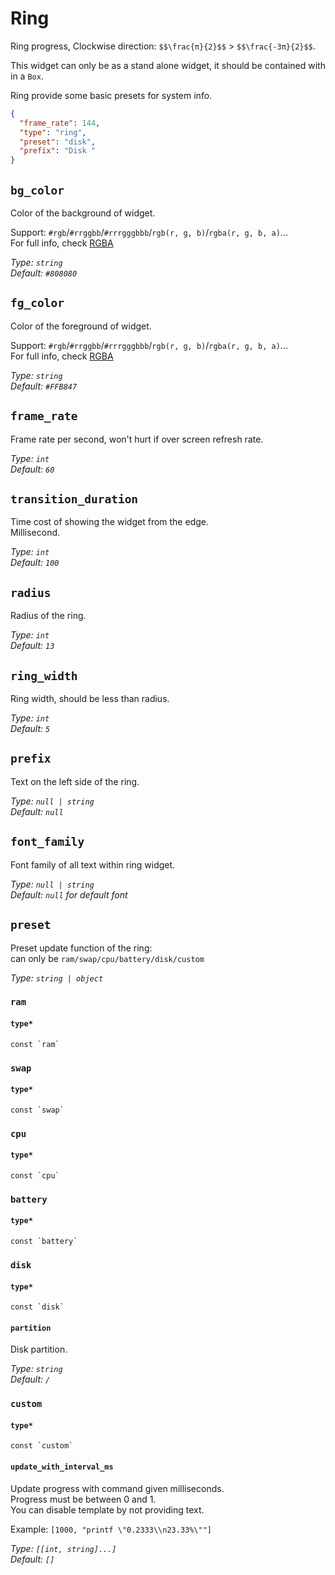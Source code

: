 # Ring

Ring progress, Clockwise direction: `$$\frac{π}{2}$$` > `$$\frac{-3π}{2}$$`.

This widget can only be as a stand alone widget, it should be contained with in a `Box`.

Ring provide some basic presets for system info.

```json
{
  "frame_rate": 144,
  "type": "ring",
  "preset": "disk",
  "prefix": "Disk "
}
```

## `bg_color`

Color of the background of widget.

Support: `#rgb`/`#rrggbb`/`#rrrgggbbb`/`rgb(r, g, b)`/`rgba(r, g, b, a)`...  
For full info, check [RGBA](https://gtk-rs.org/gtk4-rs/stable/latest/docs/src/gdk4/rgba.rs.html#205)

_Type: `string`_  
_Default: `#808080`_

## `fg_color`

Color of the foreground of widget.

Support: `#rgb`/`#rrggbb`/`#rrrgggbbb`/`rgb(r, g, b)`/`rgba(r, g, b, a)`...  
For full info, check [RGBA](https://gtk-rs.org/gtk4-rs/stable/latest/docs/src/gdk4/rgba.rs.html#205)

_Type: `string`_  
_Default: `#FFB847`_

## `frame_rate`

Frame rate per second, won't hurt if over screen refresh rate.

_Type: `int`_  
_Default: `60`_

## `transition_duration`

Time cost of showing the widget from the edge.  
Millisecond.

_Type: `int`_  
_Default: `100`_

## `radius`

Radius of the ring.

_Type: `int`_  
_Default: `13`_

## `ring_width`

Ring width, should be less than radius.

_Type: `int`_  
_Default: `5`_

## `prefix`

Text on the left side of the ring.

_Type: `null | string`_  
_Default: `null`_

## `font_family`

Font family of all text within ring widget.

_Type: `null | string`_  
_Default: `null` for default font_

## `preset`

Preset update function of the ring:  
can only be `ram/swap/cpu/battery/disk/custom`

_Type: `string | object`_

### `ram`

#### `type*`

```plaintext
const `ram`
```

### `swap`

#### `type*`

```plaintext
const `swap`
```

### `cpu`

#### `type*`

```plaintext
const `cpu`
```

### `battery`

#### `type*`

```plaintext
const `battery`
```

### `disk`

#### `type*`

```plaintext
const `disk`
```

#### `partition`

Disk partition.

_Type: `string`_  
_Default: `/`_

### `custom`

#### `type*`

```plaintext
const `custom`
```

#### `update_with_interval_ms`

Update progress with command given milliseconds.  
Progress must be between 0 and 1.  
You can disable template by not providing text.

Example: `[1000, "printf \"0.2333\\n23.33%\""]`

_Type: `[[int, string]...]`_  
_Default: `[]`_
